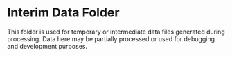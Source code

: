 # Interim Data Folder

This folder is used for temporary or intermediate data files generated during processing. Data here may be partially processed or used for debugging and development purposes.
